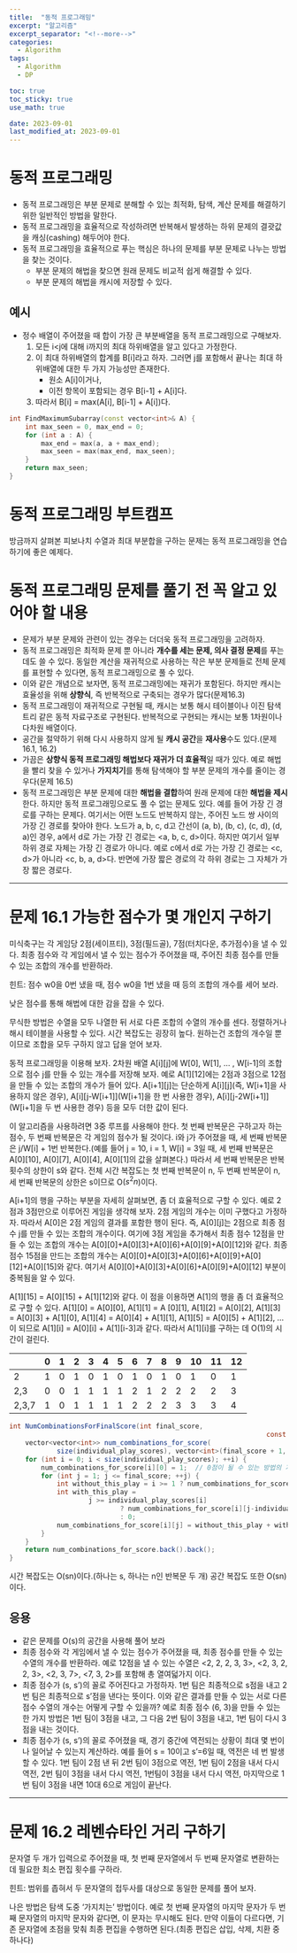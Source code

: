 ```yaml
---
title:  "동적 프로그래밍"
excerpt: "알고리즘"
excerpt_separator: "<!--more-->"
categories:
  - Algorithm
tags:
  - Algorithm
  - DP

toc: true
toc_sticky: true
use_math: true

date: 2023-09-01
last_modified_at: 2023-09-01
---
```


# 동적 프로그래밍

- 동적 프로그래밍은 부분 문제로 분해할 수 있는 최적화, 탐색, 계산 문제를 해결하기 위한 일반적인 방법을 말한다. 
- 동적 프로그래밍을 효율적으로 작성하려면 반복해서 발생하는 하위 문제의 결괏값을 캐싱(cashing) 해두어야 한다.
- 동적 프로그래밍을 효율적으로 푸는 핵심은 하나의 문제를 부분 문제로 나누는 방법을 찾는 것이다.
	- 부분 문제의 해법을 찾으면 원래 문제도 비교적 쉽게 해결할 수 있다.
	- 부분 문제의 해법을 캐시에 저장할 수 있다.

## 예시 
- 정수 배열이 주어졌을 때 합이 가장 큰 부분배열을 동적 프로그래밍으로 구해보자.
	1. 모든 i<j에 대해 i까지의 최대 하위배열을 알고 있다고 가정한다.
	2. 이 최대 하위배열의 합계를 B[i]라고 하자. 그러면 j를 포함해서 끝나는 최대 하위배열에 대한 두 가지 가능성만 존재한다.
		- 원소 A[i]이거나,
		- 이전 항목이 포함되는 경우 B[i-1] + A[i]다.
	3. 따라서 B[i] = max(A[i], B[i-1] + A[i])다. 
	
```cpp
int FindMaximumSubarray(const vector<int>& A) {
	int max_seen = 0, max_end = 0;
	for (int a : A) {
		max_end = max(a, a + max_end);
		max_seen = max(max_end, max_seen);
	}
	return max_seen;
}
```

# 동적 프로그래밍 부트캠프

방금까지 살펴본 피보나치 수열과 최대 부분합을 구하는 문제는 동적 프로그래밍을 연습하기에 좋은 예제다.

# 동적 프로그래밍 문제를 풀기 전 꼭 알고 있어야 할 내용

- 문제가 부분 문제와 관련이 있는 경우는 더더욱 동적 프로그래밍을 고려하자.
- 동적 프로그래밍은 최적화 문제 뿐 아니라 **개수를 세는 문제, 의사 결정 문제**를 푸는 데도 쓸 수 있다. 동일한 계산을 재귀적으로 사용하는 작은 부분 문제들로 전체 문제를 표현할 수 있다면, 동적 프로그래밍으로 풀 수 있다.
- 이와 같은 개념으로 보자면, 동적 프로그래밍에는 재귀가 포함된다. 하지만 캐시는 효율성을 위해 **상향식**, 즉 반복적으로 구축되는 경우가 많다(문제16.3)
- 동적 프로그래밍이 재귀적으로 구현될 때, 캐시는 보통 해시 테이블이나 이진 탐색 트리 같은 동적 자료구조로 구현된다. 반복적으로 구현되는 캐시는 보통 1차원이나 다차원 배열이다.
- 공간을 절약하기 위해 다시 사용하지 않게 될 **캐시 공간**을 **재사용**수도 있다.(문제 16.1, 16.2)
- 가끔은 **상향식 동적 프로그래밍 해법보다 재귀가 더 효율적**일 때가 있다. 예로 해법을 빨리 찾을 수 있거나 **가지치기**를 통해 탐색해야 할 부분 문제의 개수를 줄이는 경우다(문제 16.5)
- 동적 프로그래밍은 부분 문제에 대한 **해법을 결합**하여 원래 문제에 대한 **해법을 제시**한다. 하지만 동적 프로그래밍으로도 풀 수 없는 문제도 있다. 예를 들어 가장 긴 경로를 구하는 문제다. 여기서는 어떤 노드도 반복하지 않는, 주어진 노드 쌍 사이의 가장 긴 경로를 찾아야 한다. 노드가 a, b, c, d고 간선이 (a, b), (b, c), (c, d), (d, a)인 경우, a에서 d로 가는 가장 긴 경로는 <a, b, c, d>이다. 하지만 여기서 일부 하위 경로 자체는 가장 긴 경로가 아니다. 예로 c에서 d로 가는 가장 긴 경로는 <c, d>가 아니라 <c, b, a, d>다. 반면에 가장 짧은 경로의 각 하위 경로는 그 자체가 가장 짧은 경로다.

---

# 문제 16.1 가능한 점수가 몇 개인지 구하기

미식축구는 각 게임당 2점(세이프티), 3점(필드골), 7점(터치다운, 추가점수)을 낼 수 있다. 최종 점수와 각 게임에서 낼 수 있는 점수가 주어졌을 때, 주어진 최종 점수를 만들 수 있는 조합의 개수를 반환하라.

힌트: 점수 w0을 0번 냈을 때, 점수 w0을 1번 냈을 때 등의 조합의 개수를 세어 보라.

낮은 점수를 통해 해법에 대한 감을 잡을 수 있다. 

무식한 방법은 수열을 모두 나열한 뒤 서로 다른 조합의 수열의 개수를 센다. 정렬하거나 해시 테이블을 사용할 수 있다. 시간 복잡도는 굉장히 높다. 원하는건 조합의 개수일 뿐이므로 조합을 모두 구하지 않고 답을 얻어 보자.

동적 프로그래밍을 이용해 보자. 2차원 배열 A[i][j]에 W[0], W[1], … , W[i-1]의 조합으로 점수 j를 만들 수 있는 개수를 저장해 보자. 예로 A[1][12]에는 2점과 3점으로 12점을 만들 수 있는 조합의 개수가 들어 있다. A[i+1][j]는 단순하게 A[i][j](즉, W[i+1]을 사용하지 않은 경우), A[i][j-W[i+1]](W[i+1]을 한 번 사용한 경우), A[i][j-2W[i+1]](W[i+1]을 두 번 사용한 경우) 등을 모두 더한 값이 된다.

이 알고리즘을 사용하려면 3중 루프를 사용해야 한다. 첫 번째 반복문은 구하고자 하는 점수, 두 번째 반복문은 각 게임의 점수가 될 것이다. i와 j가 주어졌을 때, 세 번째 반복문은 j/W[i] + 1번 반복한다.(예를 들어 j = 10, i = 1, W[i] = 3일 때, 세 번째 반복문은 A[0][10], A[0][7], A[0][4], A[0][1]의 값을 살펴본다.) 따라서 세 번째 반복문은 반복 횟수의 상한이 s와 같다. 전체 시간 복잡도는 첫 번째 반복문이 n, 두 번째 반복문이 n, 세 번째 반복문의 상한은 s이므로 O($s^2n$)이다.

A[i+1]의 행을 구하는 부분을 자세히 살펴보면, 좀 더 효율적으로 구할 수 있다. 예로 2점과 3점만으로 이루어진 게임을 생각해 보자. 2점 게임의 개수는 이미 구했다고 가정하자. 따라서 A[0]은 2점 게임의 결과를 포함한 행이 된다. 즉, A[0][j]는 2점으로 최종 점수 j를 만들 수 있는 조합의 개수이다. 여기에 3점 게임을 추가해서 최종 점수 12점을 만들 수 있는 조합의 개수는 A[0][0]+A[0][3]+A[0][6]+A[0][9]+A[0][12]와 같다. 최종 점수 15점을 만드는 조합의 개수는 A[0][0]+A[0][3]+A[0][6]+A[0][9]+A[0][12]+A[0][15]와 같다. 여기서 A[0][0]+A[0][3]+A[0][6]+A[0][9]+A[0][12] 부분이 중복됨을 알 수 있다.

A[1][15] = A[0][15] + A[1][12]와 같다. 이 점을 이용하면 A[1]의 행을 좀 더 효율적으로 구할 수 있다. A[1][0] = A[0][0], A[1][1] = A [0][1], A[1][2] = A[0][2], A[1][3] = A[0][3] + A[1][0], A[1][4] = A[0][4] + A[1][1], A[1][5] = A[0][5] + A[1][2], … 이 되므로 A[1][i] = A[0][i] + A[1][i-3]과 같다. 따라서 A[1][i]를 구하는 데 O(1)의 시간이 걸린다.

|  | 0 | 1 | 2 | 3 | 4 | 5 | 6 | 7 | 8 | 9 | 10 | 11 | 12 |
| --- | --- | --- | --- | --- | --- | --- | --- | --- | --- | --- | --- | --- | --- |
| 2 | 1 | 0 | 1 | 0 | 1 | 0 | 1 | 0 | 1 | 0 | 1 | 0 | 1 |
| 2,3 | 0 | 0 | 1 | 1 | 1 | 1 | 2 | 1 | 2 | 2 | 2 | 2 | 3 |
| 2,3,7 | 1 | 0 | 1 | 1 | 1 | 1 | 2 | 2 | 2 | 3 | 3 | 3 | 4 |

```csharp
int NumCombinationsForFinalScore(int final_score,
																 const vector<int>& individual_play_scores) {
	vector<vector<int>> num_combinations_for_score(
			size(individual_play_scores), vector<int>(final_score + 1, 0));
	for (int i = 0; i < size(individual_play_scores); ++i) {
		num_combinations_for_score[i][0] = 1;  // 0점이 될 수 있는 방법의 개수
		for (int j = 1; j <= final_score; ++j) {
			int without_this_play = i >= 1 ? num_combinations_for_score[i - 1][j] : 0;
			int with_this_play =
					j >= individual_play_scores[i]
							? num_combinations_for_score[i][j-individual_play_scores[i]]
							: 0;
			num_combinations_for_score[i][j] = without_this_play + with_this_play;
		}
	}
	return num_combinations_for_score.back().back();
}
```

시간 복잡도는 O(sn)이다.(하나는 s, 하나는 n인 반복문 두 개) 공간 복잡도 또한 O(sn)이다.

## 응용

- 같은 문제를  O(s)의 공간을 사용해 풀어 보라
- 최종 점수와 각 게임에서 낼 수 있는 점수가 주어졌을 때, 최종 점수를 만들 수 있는 수열의 개수를 반환하라. 예로 12점을 낼 수 있는 수열은 <2, 2, 2, 3, 3>, <2, 3, 2, 2, 3>, <2, 3, 7>, <7, 3, 2>를 포함해 총 열여덟가지 이다.
- 최종 점수가 (s, s’)의 꼴로 주어진다고 가정하자. 1번 팀은 최종적으로 s점을 내고 2번 팀은 최종적으로 s’점을 낸다는 뜻이다. 이와 같은 결과를 만들 수 있는 서로 다른 점수 수열의 개수는 어떻게 구할 수 있을까? 예로 최종 점수 (6, 3)을 만들 수 있는 한 가지 방법은 1번 팀이 3점을 내고, 그 다음 2번 팀이 3점을 내고, 1번 팀이 다시 3점을 내는 것이다.
- 최종 점수가 (s, s’)의 꼴로 주어졌을 때, 경기 중간에 역전되는 상황이 최대 몇 번이나 일어날 수 있는지 계산하라. 예를 들어  s = 10이고 s’=6일 때, 역전은 네 번 발생할 수 있다. 1번 팀이 2점 낸 뒤 2번 팀이 3점으로 역전, 1번 팀이 2점을 내서 다시 역전, 2번 팀이 3점을 내서 다시 역전, 1번팀이 3점을 내서 다시 역전, 마지막으로 1번 팀이 3점을 내면 10대 6으로 게임이 끝난다.

---

# 문제 16.2 레벤슈타인 거리 구하기

문자열 두 개가 입력으로 주어졌을 때, 첫 번째 문자열에서 두 번째 문자열로 변환하는 데 필요한 최소 편집 횟수를 구하라.

힌트: 범위를 좁혀서 두 문자열의 접두사를 대상으로 동일한 문제를 풀어 보자.

나은 방법은 탐색 도중 ‘가지치는’ 방법이다. 예로 첫 번째 문자열의 마지막 문자가 두 번째 문자열의 마지막 문자와 같다면, 이 문자는 무시해도 된다. 만약 이들이 다르다면, 기존 문자열에 초점을 맞춰 최종 편집을 수행하면 된다.(최종 편집은 삽입, 삭제, 치환 중 하나다)